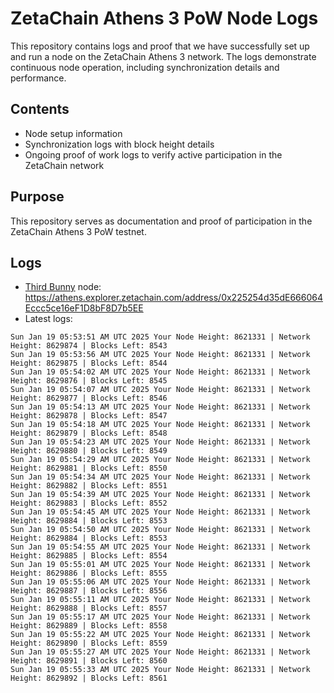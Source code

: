 # ZetaChain Athens 3 PoW Node Logs
This repository contains logs and proof that we have successfully set up and run a node on the ZetaChain Athens 3 network. The logs demonstrate continuous node operation, including synchronization details and performance.

## Contents
- Node setup information
- Synchronization logs with block height details
- Ongoing proof of work logs to verify active participation in the ZetaChain network

## Purpose
This repository serves as documentation and proof of participation in the ZetaChain Athens 3 PoW testnet.

## Logs

- [Third Bunny](https://thirdbunny.xyz/) node: https://athens.explorer.zetachain.com/address/0x225254d35dE666064Eccc5ce16eF1D8bF8D7b5EE
- Latest logs:
```
Sun Jan 19 05:53:51 AM UTC 2025 Your Node Height: 8621331 | Network Height: 8629874 | Blocks Left: 8543
Sun Jan 19 05:53:56 AM UTC 2025 Your Node Height: 8621331 | Network Height: 8629875 | Blocks Left: 8544
Sun Jan 19 05:54:02 AM UTC 2025 Your Node Height: 8621331 | Network Height: 8629876 | Blocks Left: 8545
Sun Jan 19 05:54:07 AM UTC 2025 Your Node Height: 8621331 | Network Height: 8629877 | Blocks Left: 8546
Sun Jan 19 05:54:13 AM UTC 2025 Your Node Height: 8621331 | Network Height: 8629878 | Blocks Left: 8547
Sun Jan 19 05:54:18 AM UTC 2025 Your Node Height: 8621331 | Network Height: 8629879 | Blocks Left: 8548
Sun Jan 19 05:54:23 AM UTC 2025 Your Node Height: 8621331 | Network Height: 8629880 | Blocks Left: 8549
Sun Jan 19 05:54:29 AM UTC 2025 Your Node Height: 8621331 | Network Height: 8629881 | Blocks Left: 8550
Sun Jan 19 05:54:34 AM UTC 2025 Your Node Height: 8621331 | Network Height: 8629882 | Blocks Left: 8551
Sun Jan 19 05:54:39 AM UTC 2025 Your Node Height: 8621331 | Network Height: 8629883 | Blocks Left: 8552
Sun Jan 19 05:54:45 AM UTC 2025 Your Node Height: 8621331 | Network Height: 8629884 | Blocks Left: 8553
Sun Jan 19 05:54:50 AM UTC 2025 Your Node Height: 8621331 | Network Height: 8629884 | Blocks Left: 8553
Sun Jan 19 05:54:55 AM UTC 2025 Your Node Height: 8621331 | Network Height: 8629885 | Blocks Left: 8554
Sun Jan 19 05:55:01 AM UTC 2025 Your Node Height: 8621331 | Network Height: 8629886 | Blocks Left: 8555
Sun Jan 19 05:55:06 AM UTC 2025 Your Node Height: 8621331 | Network Height: 8629887 | Blocks Left: 8556
Sun Jan 19 05:55:11 AM UTC 2025 Your Node Height: 8621331 | Network Height: 8629888 | Blocks Left: 8557
Sun Jan 19 05:55:17 AM UTC 2025 Your Node Height: 8621331 | Network Height: 8629889 | Blocks Left: 8558
Sun Jan 19 05:55:22 AM UTC 2025 Your Node Height: 8621331 | Network Height: 8629890 | Blocks Left: 8559
Sun Jan 19 05:55:27 AM UTC 2025 Your Node Height: 8621331 | Network Height: 8629891 | Blocks Left: 8560
Sun Jan 19 05:55:33 AM UTC 2025 Your Node Height: 8621331 | Network Height: 8629892 | Blocks Left: 8561
```
